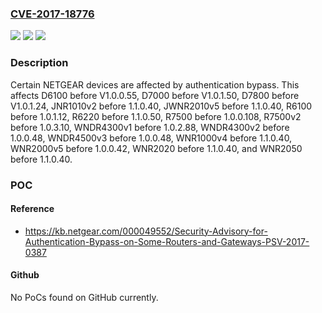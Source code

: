 ### [CVE-2017-18776](https://cve.mitre.org/cgi-bin/cvename.cgi?name=CVE-2017-18776)
![](https://img.shields.io/static/v1?label=Product&message=n%2Fa&color=blue)
![](https://img.shields.io/static/v1?label=Version&message=n%2Fa&color=blue)
![](https://img.shields.io/static/v1?label=Vulnerability&message=n%2Fa&color=brighgreen)

### Description

Certain NETGEAR devices are affected by authentication bypass. This affects D6100 before V1.0.0.55, D7000 before V1.0.1.50, D7800 before V1.0.1.24, JNR1010v2 before 1.1.0.40, JWNR2010v5 before 1.1.0.40, R6100 before 1.0.1.12, R6220 before 1.1.0.50, R7500 before 1.0.0.108, R7500v2 before 1.0.3.10, WNDR4300v1 before 1.0.2.88, WNDR4300v2 before 1.0.0.48, WNDR4500v3 before 1.0.0.48, WNR1000v4 before 1.1.0.40, WNR2000v5 before 1.0.0.42, WNR2020 before 1.1.0.40, and WNR2050 before 1.1.0.40.

### POC

#### Reference
- https://kb.netgear.com/000049552/Security-Advisory-for-Authentication-Bypass-on-Some-Routers-and-Gateways-PSV-2017-0387

#### Github
No PoCs found on GitHub currently.

